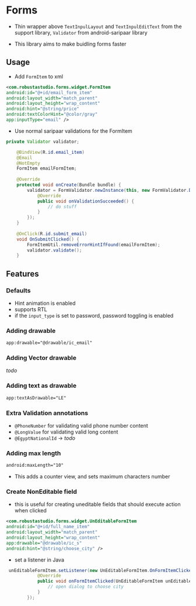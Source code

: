 # Forms
- Thin wrapper above `TextInpulLayout` and `TextInpulEditText` from the support library, `Validator` from android-saripaar library

- This library aims to make buidling forms faster

## Usage

- Add `FormItem` to xml

```xml
<com.robustastudio.forms.widget.FormItem
android:id="@+id/email_form_item"
android:layout_width="match_parent"
android:layout_height="wrap_content"
android:hint="@string/price"
android:textColorHint="@color/gray"
app:inputType="email" />
``` 
- Use normal saripaar validations for the FormItem

```java
private Validator validator;

    @BindView(R.id.email_item)
    @Email
    @NotEmpty
    FormItem emailFormItem;
    
    @Override
    protected void onCreate(Bundle bundle) {
        validator = FormValidator.newInstance(this, new FormValidator.DefaultFormValidator() {
            @Override
            public void onValidationSucceeded() {
                // do stuff
            }
        });
    }
    
    @OnClick(R.id.submit_email)
    void OnSubmitClicked() {
        FormItemUtil.removeErrorHintIfFound(emailFormItem);
        validator.validate();
    }

```

## Features

### Defaults
- Hint animation is enabled
- supports RTL 
- if the `input_type` is set to password, password toggling is enabled


### Adding drawable 
           
```xml
app:drawable="@drawable/ic_email"
```

### Adding Vector drawable
*todo*

### Adding text as drawable
 
```xml
app:textAsDrawable="LE"
```

### Extra Validation annotations

- `@PhoneNumber` for validating valid phone number content
- `@LongValue` for validating valid long content
- `@EgyptNationalId` -> *todo*

### Adding max length
```xml
android:maxLength="10"
```
- This adds a counter view, and sets maximum characters number

### Create NonEditable field

- this is useful for creating uneditable fields that should execute action when clicked

```xml
<com.robustastudio.forms.widget.UnEditableFormItem
android:id="@+id/full_name_item"
android:layout_width="match_parent"
android:layout_height="wrap_content"
app:drawable="@drawable/ic_s"
android:hint="@string/choose_city" />
```

- set a listener in Java

```java
 unEditableFormItem.setListener(new UnEditableFormItem.OnFormItemClickedListener() {
            @Override
            public void onFormItemClicked(UnEditableFormItem unEditableFormItem) {
                // open dialog to choose city
            }
        });
```



